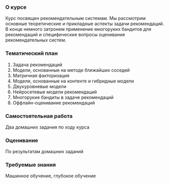 ### О курсе

Курс посвящен рекомендательным системам. Мы рассмотрим основные теоретические и прикладные аспекты задачи рекомендаций. В конце немного затронем применение многоруких бандитов для рекомендаций и специфические вопросы оценивания рекомендательных систем.

### Тематический план

1. Задача рекомендаций
2. Модели, основанные на методе ближайших соседей
3. Матричная факторизация
4. Модели, основанные на контенте и гибридные модели
5. Двухуровневые модели
6. Нейросетевые модели рекомендаций
7. Многорукие бандиты в задаче рекомендаций
8. Оффлайн-оценивание рекомендаций

### Cамостоятельная работа

Два домашних задания по ходу курса

### Оценивание

По результатам домашних заданий

### Требуемые знания

Машинное обучение, глубокое обучение
